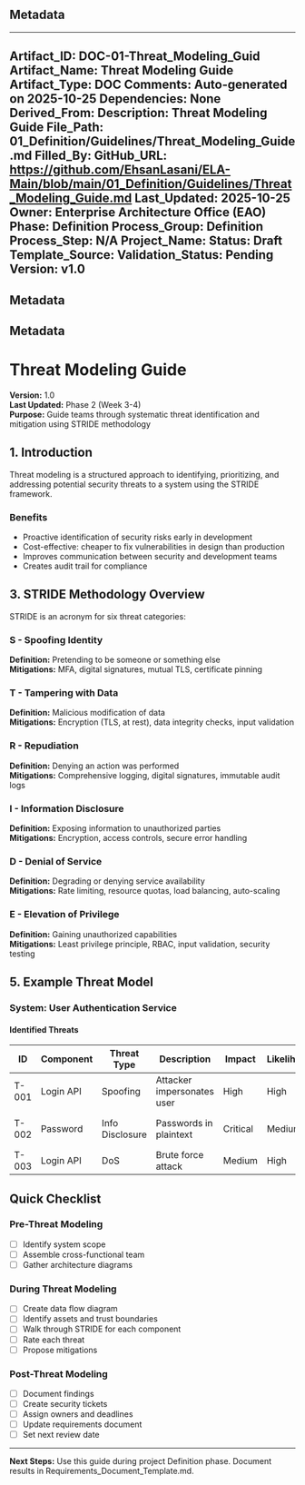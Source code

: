 ## Metadata
---
Artifact_ID: DOC-01-Threat_Modeling_Guid
Artifact_Name: Threat Modeling Guide
Artifact_Type: DOC
Comments: Auto-generated on 2025-10-25
Dependencies: None
Derived_From: 
Description: Threat Modeling Guide
File_Path: 01_Definition/Guidelines/Threat_Modeling_Guide.md
Filled_By: 
GitHub_URL: https://github.com/EhsanLasani/ELA-Main/blob/main/01_Definition/Guidelines/Threat_Modeling_Guide.md
Last_Updated: 2025-10-25
Owner: Enterprise Architecture Office (EAO)
Phase: Definition
Process_Group: Definition
Process_Step: N/A
Project_Name: 
Status: Draft
Template_Source: 
Validation_Status: Pending
Version: v1.0
---
## Metadata
## Metadata
# Threat Modeling Guide

**Version:** 1.0  
**Last Updated:** Phase 2 (Week 3-4)  
**Purpose:** Guide teams through systematic threat identification and mitigation using STRIDE methodology

## 1. Introduction

Threat modeling is a structured approach to identifying, prioritizing, and addressing potential security threats to a system using the STRIDE framework.

### Benefits
- Proactive identification of security risks early in development
- Cost-effective: cheaper to fix vulnerabilities in design than production
- Improves communication between security and development teams
- Creates audit trail for compliance

## 3. STRIDE Methodology Overview

STRIDE is an acronym for six threat categories:

### S - Spoofing Identity
**Definition:** Pretending to be someone or something else  
**Mitigations:** MFA, digital signatures, mutual TLS, certificate pinning

### T - Tampering with Data
**Definition:** Malicious modification of data  
**Mitigations:** Encryption (TLS, at rest), data integrity checks, input validation

### R - Repudiation
**Definition:** Denying an action was performed  
**Mitigations:** Comprehensive logging, digital signatures, immutable audit logs

### I - Information Disclosure
**Definition:** Exposing information to unauthorized parties  
**Mitigations:** Encryption, access controls, secure error handling

### D - Denial of Service
**Definition:** Degrading or denying service availability  
**Mitigations:** Rate limiting, resource quotas, load balancing, auto-scaling

### E - Elevation of Privilege
**Definition:** Gaining unauthorized capabilities  
**Mitigations:** Least privilege principle, RBAC, input validation, security testing

## 5. Example Threat Model

### System: User Authentication Service

#### Identified Threats

| ID | Component | Threat Type | Description | Impact | Likelihood | Risk | Mitigation | Status |
|----|-----------|-------------|-------------|---------|-----------|------|------------|--------|
| T-001 | Login API | Spoofing | Attacker impersonates user | High | High | Critical | Implement MFA | In Progress |
| T-002 | Password | Info Disclosure | Passwords in plaintext | Critical | Medium | Critical | Use bcrypt hashing | Closed |
| T-003 | Login API | DoS | Brute force attack | Medium | High | High | Rate limiting | Closed |

## Quick Checklist

### Pre-Threat Modeling
- [ ] Identify system scope
- [ ] Assemble cross-functional team
- [ ] Gather architecture diagrams

### During Threat Modeling
- [ ] Create data flow diagram
- [ ] Identify assets and trust boundaries
- [ ] Walk through STRIDE for each component
- [ ] Rate each threat
- [ ] Propose mitigations

### Post-Threat Modeling
- [ ] Document findings
- [ ] Create security tickets
- [ ] Assign owners and deadlines
- [ ] Update requirements document
- [ ] Set next review date

---

**Next Steps:** Use this guide during project Definition phase. Document results in Requirements_Document_Template.md.
